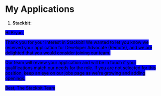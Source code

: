 # My Applications

1. **Stackbit:**

<mark style="background-color:blue;">Hi Bryan,</mark>

<mark style="background-color:blue;">Thank you for your interest in Stackbit! We wanted to let you know we received your application for Developer Advocate (Remote), and we are delighted that you would consider joining our team.</mark>

<mark style="background-color:blue;">Our team will review your application and will be in touch if your qualifications match our needs for the role. If you are not selected for this position, keep an eye on our jobs page as we're growing and adding openings.</mark>

<mark style="background-color:blue;">Best, The Stackbit Team</mark>
